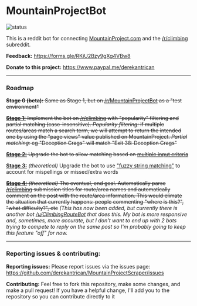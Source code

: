 # MountainProjectBot

![status](https://img.shields.io/uptimerobot/status/m783112785-670539cecd20760bce144d87.svg?style=popout)

This is a reddit bot for connecting [MountainProject.com](https://mountainproject.com) and the [/r/climbing](https://reddit.com/r/climbing) subreddit.

**Feedback:** https://forms.gle/RKiU2Bzy9gXg4VBw8

**Donate to this project:** https://www.paypal.me/derekantrican

-----------
### Roadmap

~~**Stage 0 (beta):** Same as Stage 1, but on [/r/MountainProjectBot](https://reddit.com/r/MountainProjectBot/) as a "test environment"~~

~~**[Stage 1:](https://github.com/derekantrican/MountainProject/milestone/1)** Implement the bot on [/r/climbing](https://reddit.com/r/climbing) with "popularity" filtering and partial matching (case-insensitive). *Popularity filtering:* if multiple routes/areas match a search term, we will attempt to return the intended one by using the "page views" value published on MountainProject. *Partial matching:* eg "Deception Crags" will match "Exit 38: Deception Crags"~~

~~**[Stage 2:](https://github.com/derekantrican/MountainProject/milestone/2)** Upgrade the bot to allow matching based on [multiple input criteria](https://github.com/derekantrican/MountainProject/issues/8)~~

**[Stage 3:](https://github.com/derekantrican/MountainProject/milestone/3)** *(theoretical)* Upgrade the bot to use ["fuzzy string matching"](https://github.com/derekantrican/MountainProject/issues/7) to account for mispellings or missed/extra words

~~**[Stage 4:](https://github.com/derekantrican/MountainProject/milestone/4)** *(theoretical)* The eventual, end goal. Automatically parse [/r/climbing](https://reddit.com/r/climbing) submission titles for route/area names and automatically comment on the post with the route/area information. This would elimate the situation that currently happens: people commenting "where is this?", "what difficulty?", etc~~ *(This has now been added, but currently there is another bot [/u/ClimbingRouteBot](https://www.reddit.com/u/ClimbingRouteBot) that does this. My bot is more responsive and, sometimes, more accurate, but I don't want to end up with 2 bots trying to compete to reply on the same post so I'm probably going to keep this feature "off" for now.*

-----------
### Reporting issues & contributing:

**Reporting issues:** Please report issues via the issues page: https://github.com/derekantrican/MountainProjectScraper/issues

**Contributing:** Feel free to fork this repository, make some changes, and make a pull request! If you have a helpful change, I'll add you to the repository so you can contribute directly to it
